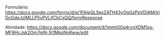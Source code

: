 Formulário: https://docs.google.com/forms/d/e/1FAIpQLSexZATH43yOgQzPpVDIAMjViDcGdeJzIMLLP5vPVLifCkCsQQ/formResponse

Atividade: https://docs.google.com/document/d/1mmtG0q4rvnXDM1sg-MF8HcJsk2Om7mN-5t1MkoNoKww/edit
